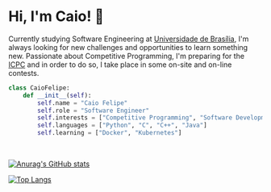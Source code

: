# Hi, I'm Caio! 👋

Currently studying Software Engineering at [Universidade de Brasília](https://www.unb.br/), I'm always looking for new challenges and opportunities to learn something new. Passionate about Competitive Programming, I'm preparing for the [ICPC](https://icpc.global/) and in order to do so, I take place in some on-site and on-line contests.

```py
class CaioFelipe:
    def __init__(self):
        self.name = "Caio Felipe"
        self.role = "Software Engineer"
        self.interests = ["Competitive Programming", "Software Development", "DevOps"]
        self.languages = ["Python", "C", "C++", "Java"]
        self.learning = ["Docker", "Kubernetes"]
```
</br>

[![Anurag's GitHub stats](https://github-readme-stats.vercel.app/api?username=caio-felipee&hide_border=true&theme=transparent&text_color=ffffff&show_icons=true&hide=stars&rank_icon=github)](https://github.com/caio-felipee/caio-felipee)

[![Top Langs](https://github-readme-stats.vercel.app/api/top-langs/?username=caio-felipee&exclude_repo=eda-2,trabalho-eda&size_weight=0.5&count_weight=0.5&theme=transparent&hide_border=true&text_color=ffffff&show_icons=true)](https://github.com/caio-felipee/caio-felipee)